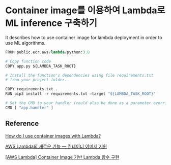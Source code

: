 # Container image를 이용하여 Lambda로 ML inference 구축하기 

It describes how to use container image for lambda deployment in order to use ML algorithms.


```python
FROM public.ecr.aws/lambda/python:3.8

# Copy function code
COPY app.py ${LAMBDA_TASK_ROOT}

# Install the function's dependencies using file requirements.txt
# from your project folder.

COPY requirements.txt .
RUN pip3 install -r requirements.txt —target "${LAMBDA_TASK_ROOT}"

# Set the CMD to your handler (could also be done as a parameter override outside of the Dockerfile)
CMD [ "app.handler" ]
```




## Reference 

[How do I use container images with Lambda?](https://aws.amazon.com/ko/premiumsupport/knowledge-center/lambda-container-images/)

[AWS Lambda의 새로운 기능 — 컨테이너 이미지 지원](https://aws.amazon.com/ko/blogs/korea/new-for-aws-lambda-container-image-support/)

[[AWS Lambda] Container Image 기반 Lambda 함수 구현](https://wooono.tistory.com/337)
